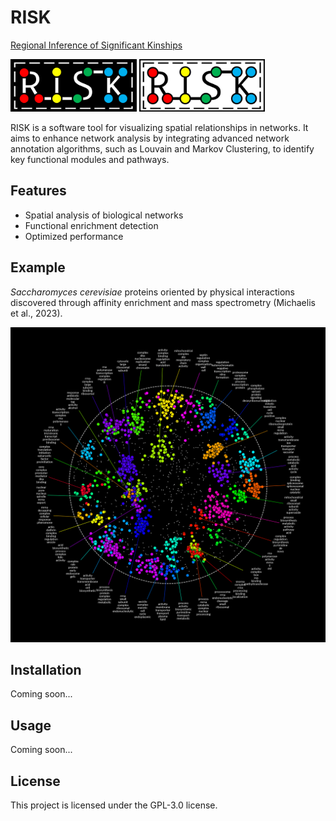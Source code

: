 # RISK

<ins>Regional Inference of Significant Kinships</ins>

<p align="left">
    <img src="./docs/risk-logo-dark.png#gh-dark-mode-only" width="40%" />
    <img src="./docs/risk-logo-light.png#gh-light-mode-only" width="40%" />
</p>

RISK is a software tool for visualizing spatial relationships in networks. It aims to enhance network analysis by integrating advanced network annotation algorithms, such as Louvain and Markov Clustering, to identify key functional modules and pathways.

## Features

- Spatial analysis of biological networks
- Functional enrichment detection
- Optimized performance

## Example

*Saccharomyces cerevisiae* proteins oriented by physical interactions discovered through affinity enrichment and mass spectrometry (Michaelis et al., 2023).

![Metabolic Network Demo](./docs/network.png)

## Installation

Coming soon...

## Usage

Coming soon...

## License

This project is licensed under the GPL-3.0 license.
